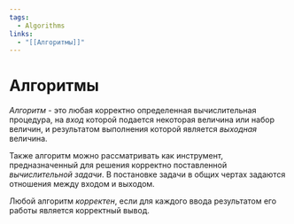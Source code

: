 ```yaml
---
tags:
  - Algorithms
links:
  - "[[Алгоритмы]]"
---
```

# Алгоритмы

*Алгоритм* - это любая корректно определенная вычислительная процедура, на *вход* которой подается некоторая величина или набор величин, и результатом выполнения которой является *выходная* величина.

Также алгоритм можно рассматривать как инструмент, предназначенный для решения корректно поставленной *вычислительной задачи*. В постановке задачи в общих чертах задаются отношения между входом и выходом.

Любой алгоритм *корректен*, если для каждого ввода результатом его работы является корректный вывод.